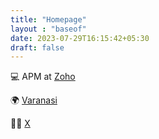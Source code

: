 ```yaml
---
title: "Homepage"
layout : "baseof"
date: 2023-07-29T16:15:42+05:30
draft: false
---
```


💻 APM at [Zoho](https://zoho.com)

🌍 [Varanasi](https://en.wikipedia.org/wiki/Varanasi)

🤙🏽 [X](https://x.com/iamashutosh7)